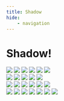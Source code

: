 ```yaml
---
title: Shadow
hide:
    - navigation
---
```


<div markdown="span">
<h1 id="header">Shadow!</h1>
</div>

<div markdown="span" class="row">
<div markdown class="column">
<img src="assets/shadow/shadow1.jpg"/>
<img src="/assets/shadow/shadow2.jpg"/>
<img src="assets/shadow/shadow3.JPG"/>
<img src="assets/shadow/shadow4.JPG"/>
<img src="assets/shadow/shadow5.JPG"/>
<img src="assets/shadow/shadow6.JPG"/>
</div>
<div markdown class="column">
<img src="assets/shadow/shadow7.JPG"/>
<img src="assets/shadow/shadow8.JPG"/>
<img src="assets/shadow/shadow9.JPG"/>
<img src="assets/shadow/shadow10.JPG"/>
<img src="assets/shadow/shadow11.JPG"/>
</div>
<div markdown class="column">
<img src="assets/shadow/shadow12.JPG"/>
<img src="assets/shadow/shadow13.JPG"/>
<img src="assets/shadow/shadow14.JPG"/>
<img src="assets/shadow/shadow15.JPG"/>
<img src="assets/shadow/shadow16.JPG"/>
<img src="assets/shadow/shadow17.JPG"/>
</div>
<div markdown class="column">
<img src="assets/shadow/shadow18.JPG"/>
<img src="assets/shadow/shadow19.JPG"/>
<img src="assets/shadow/shadow20.JPG"/>
<img src="assets/shadow/shadow21.JPG"/>
<img src="assets/shadow/shadow22.JPG"/>
<img src="assets/shadow/shadow23.JPG"/>
<img src="assets/shadow/shadow24.JPG"/>
</div>
</div>

